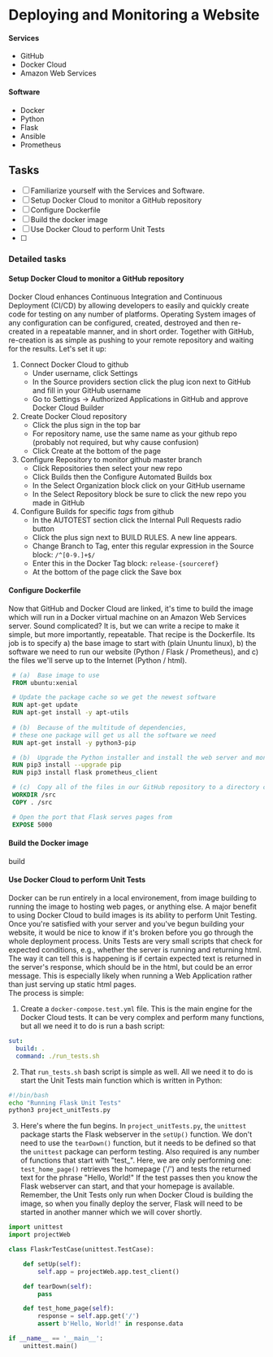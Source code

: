 # Deploying and Monitoring a Website

#### Services
 - GitHub
 - Docker Cloud
 - Amazon Web Services

#### Software
 - Docker
 - Python
 - Flask
 - Ansible
 - Prometheus

## Tasks
 - [ ] Familiarize yourself with the Services and Software.
 - [ ] Setup Docker Cloud to monitor a GitHub repository
 - [ ] Configure Dockerfile 
 - [ ] Build the docker image
 - [ ] Use Docker Cloud to perform Unit Tests
 - [ ] 

### Detailed tasks
#### Setup Docker Cloud to monitor a GitHub repository
Docker Cloud enhances Continuous Integration and Continuous Deployment (CI/CD) by allowing developers to easily and quickly create code for testing on any number of platforms.  Operating System images of any configuration can be configured, created, destroyed and then re-created in a repeatable manner, and in short order.  Together with GitHub, re-creation is as simple as pushing to your remote repository and waiting for the results.  Let's set it up:
1. Connect Docker Cloud to github
    - Under username, click Settings
    - In the Source providers section click the plug icon next to GitHub and fill in your GitHub username
    - Go to Settings -> Authorized Applications in GitHub and approve Docker Cloud Builder
2. Create Docker Cloud repository
    - Click the plus sign in the top bar
    - For repository name, use the same name as your github repo (probably not required, but why cause confusion)
    - Click Create at the bottom of the page
3. Configure Repository to monitor github master branch
    - Click Repositories then select your new repo
    - Click Builds then the Configure Automated Builds box
    - In the Select Organization block click on your GitHub username
    - In the Select Repository block be sure to click the new repo you made in GitHub
4. Configure Builds for specific *tags* from github
    - In the AUTOTEST section click the Internal Pull Requests radio button
    - Click the plus sign next to BUILD RULES.  A new line appears.
    - Change Branch to Tag, enter this regular expression in the Source block:  `/^[0-9.]+$/`
    - Enter this in the Docker Tag block:  `release-{sourceref}`
    - At the bottom of the page click the Save box

#### Configure Dockerfile
Now that GitHub and Docker Cloud are linked, it's time to build the image which will run in a Docker virtual machine on an Amazon Web Services server.  Sound complicated?  It is, but we can write a recipe to make it simple, but more importantly, repeatable.  That recipe is the Dockerfile.  Its job is to specify a) the base image to start with (plain Ununtu linux), b) the software we need to run our website (Python / Flask / Prometheus), and c) the files we'll serve up to the Internet (Python / html).

```Dockerfile
 # (a)  Base image to use
 FROM ubuntu:xenial 

 # Update the package cache so we get the newest software
 RUN apt-get update
 RUN apt-get install -y apt-utils
 
 # (b)  Because of the multitude of dependencies,
 # these one package will get us all the software we need
 RUN apt-get install -y python3-pip

 # (b)  Upgrade the Python installer and install the web server and monitoring software
 RUN pip3 install --upgrade pip
 RUN pip3 install flask prometheus_client

 # (c)  Copy all of the files in our GitHub repository to a directory on the Docker image (Ansible playbook / website pages / prometheus files)
 WORKDIR /src
 COPY . /src

 # Open the port that Flask serves pages from
 EXPOSE 5000
```

#### Build the Docker image
build

#### Use Docker Cloud to perform Unit Tests
Docker can be run entirely in a local environement, from image building to running the image to hosting web pages, or anything else.  A major benefit to using Docker Cloud to build images is its ability to perform Unit Testing.    
Once you're satisfied with your server and you've begun building your website, it would be nice to know if it's broken before you go through the whole deployment process.  Units Tests are very small scripts that check for expected conditions, e.g., whether the server is running and returning html.  The way it can tell this is happening is if certain expected text is returned in the server's response, which should be in the html, but could be an error message.  This is especially likely when running a Web Application rather than just serving up static html pages.    
The process is simple:
1. Create a `docker-compose.test.yml` file.  This is the main engine for the Docker Cloud tests.  It can be very complex and perform many functions, but all we need it to do is run a bash script:
```yaml
sut:
  build: .
  command: ./run_tests.sh
```
2. That `run_tests.sh` bash script is simple as well.  All we need it to do is start the Unit Tests main function which is written in Python:
```bash
#!/bin/bash
echo "Running Flask Unit Tests"
python3 project_unitTests.py
```
3. Here's where the fun begins.  In `project_unitTests.py`, the `unittest` package starts the Flask webserver in the `setUp()` function.  We don't need to use the `tearDown()` function, but it needs to be defined so that the `unittest` package can perform testing.  Also required is any number of functions that start with "test_".  Here, we are only performing one:    
`test_home_page()` retrieves the homepage ('/') and tests the returned text for the phrase "Hello, World!"  If the test passes then you know the Flask webserver can start, and that your homepage is available.   
Remember, the Unit Tests only run when Docker Cloud is building the image, so when you finally deploy the server, Flask will need to be started in another manner which we will cover shortly.
```python
import unittest
import projectWeb

class FlaskrTestCase(unittest.TestCase):

    def setUp(self):
        self.app = projectWeb.app.test_client()

    def tearDown(self):
        pass

    def test_home_page(self):
        response = self.app.get('/')
        assert b'Hello, World!' in response.data

if __name__ == '__main__':
    unittest.main()
```
